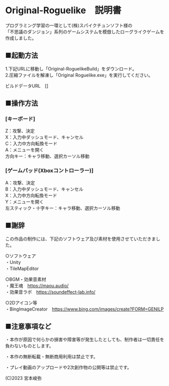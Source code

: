 # Original-Roguelike　説明書

プログラミング学習の一環として(株)スパイクチュンソフト様の  
「不思議のダンジョン」系列のゲームシステムを模倣したローグライクゲームを作成しました。

## ■起動方法
1.下記URLに移動し「Original-RoguelikeBuild」をダウンロード。  
2.圧縮ファイルを解凍し「Original Roguelike.exe」を実行してください。

ビルドデータURL　[]

## ■操作方法
### [キーボード]  
Z：攻撃、決定  
X：入力中ダッシュモード、キャンセル  
C：入力中方向転換モード  
A：メニューを開く  
方向キー：キャラ移動、選択カーソル移動  

### [ゲームパッド(Xboxコントローラー)]  
A：攻撃、決定  
B：入力中ダッシュモード、キャンセル  
X：入力中方向転換モード  
Y：メニューを開く  
左スティック・十字キー：キャラ移動、選択カーソル移動


## ■謝辞
この作品の制作には、下記のソフトウェア及び素材を使用させていただきました。

○ソフトウェア  
・Unity  
・TileMapEditor  

○BGM・効果音素材  
・魔王魂　https://maou.audio/  
・効果音ラボ　https://soundeffect-lab.info/  

○2Dアイコン等  
・BingImageCreator　https://www.bing.com/images/create?FORM=GENILP  

## ■注意事項など
・本作が原因で何らかの損害や障害等が発生したとしても、制作者は一切責任を負わないものとします。

・本作の無断転載・無断商用利用は禁止です。

・プレイ動画のアップロードや2次創作物の公開等は禁止です。

(C)2023 宮本峻弥